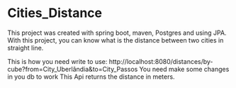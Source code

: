 # Cities_Distance
This project was created with spring boot, maven, Postgres and using JPA. With this project, you can know what is the distance between two cities in straight line.

This is how you need write to use:
http://localhost:8080/distances/by-cube?from=City_Uberlândia&to=City_Passos
You need make some changes in you db to work
This Api returns the distance in meters.
